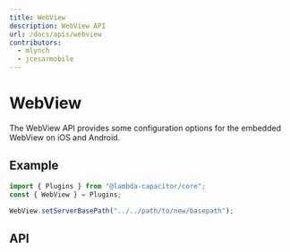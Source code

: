 ```yaml
---
title: WebView
description: WebView API
url: /docs/apis/webview
contributors:
  - mlynch
  - jcesarmobile
---
```


<plugin-platforms platforms="ios,android"></plugin-platforms>

# WebView

The WebView API provides some configuration options for the embedded WebView on iOS and Android.

<plugin-api index="true" name="web-view"></plugin-api>

## Example

```typescript
import { Plugins } from "@lambda-capacitor/core";
const { WebView } = Plugins;

WebView.setServerBasePath("../../path/to/new/basepath");
```

## API

<plugin-api name="web-view"></plugin-api>
